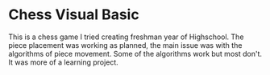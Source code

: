 # Chess Visual Basic

This is a chess game I tried creating freshman year of Highschool. The piece placement was working as planned, the main issue was with the algorithms of piece movement. Some of the algorithms work but most don't. It was more of a learning project.

